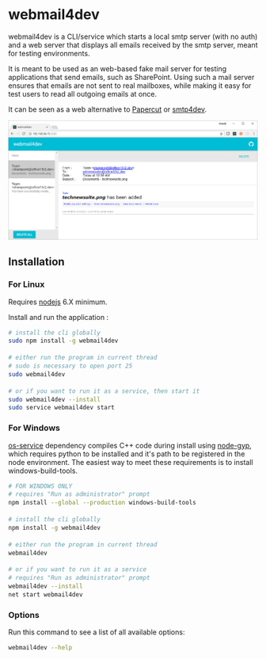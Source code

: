 # webmail4dev

webmail4dev is a CLI/service which starts a local smtp server (with no auth) and a web server that displays all emails received by the smtp server, meant for testing environments.

It is meant to be used as an web-based fake mail server for testing applications that send emails, such as SharePoint. Using such a mail server ensures that emails are not sent to real mailboxes, while making it easy for test users to read all outgoing emails at once.

It can be seen as a web alternative to [Papercut](https://github.com/ChangemakerStudios/Papercut) or [smtp4dev](https://github.com/rnwood/smtp4dev).

![screenshot.png](screenshot.png)

## Installation

### For Linux

Requires [nodejs](https://nodejs.org/en/download/) 6.X minimum.

Install and run the application :

```bash
# install the cli globally
sudo npm install -g webmail4dev

# either run the program in current thread 
# sudo is necessary to open port 25
sudo webmail4dev

# or if you want to run it as a service, then start it
sudo webmail4dev --install
sudo service webmail4dev start
```

### For Windows

[os-service](https://github.com/stephenwvickers/node-os-service) dependency compiles C++ code during install using [node-gyp](https://www.npmjs.com/package/node-gyp), which requires python to be installed and it's path to be registered in the node environment. The easiest way to meet these requirements is to install windows-build-tools.

```bash
# FOR WINDOWS ONLY
# requires "Run as administrator" prompt
npm install --global --production windows-build-tools

# install the cli globally
npm install -g webmail4dev

# either run the program in current thread
webmail4dev

# or if you want to run it as a service
# requires "Run as administrator" prompt
webmail4dev --install
net start webmail4dev
```

### Options

Run this command to see a list of all available options:

```bash
webmail4dev --help
```
